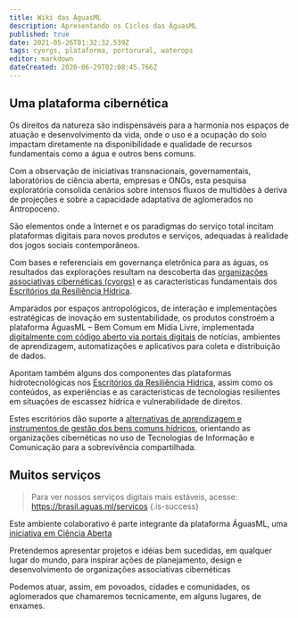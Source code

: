```yaml
---
title: Wiki das ÁguasML
description: Apresentando os Ciclos das ÁguasML
published: true
date: 2021-05-26T01:32:32.539Z
tags: cyorgs, plataforma, portorural, waterops
editor: markdown
dateCreated: 2020-06-29T02:08:45.766Z
---
```


## Uma plataforma cibernética

Os direitos da natureza são indispensáveis para a harmonia nos espaços de atuação e desenvolvimento da vida, onde o uso e a ocupação do solo impactam diretamente na disponibilidade e qualidade de recursos fundamentais como a água e outros bens comuns.

Com a observação de iniciativas transnacionais, governamentais, laboratórios de ciência aberta, empresas e ONGs, esta pesquisa exploratória consolida cenários sobre intensos fluxos de multidões à deriva de projeções e sobre a capacidade adaptativa de aglomerados no Antropoceno.

São elementos onde a Internet e os paradigmas do serviço total incitam plataformas digitais para novos produtos e serviços, adequadas à realidade dos jogos sociais contemporâneos.

Com bases e referenciais em governança eletrônica para as águas, os resultados das explorações resultam na descoberta das [organizações associativas cibernéticas (cyorgs)](/natureza/cyorgs) e as características fundamentais dos [Escritórios da Resiliência Hídrica](/natureza/resiliencia-hidrica).

Amparados por espaços antropológicos, de interação e implementações estratégicas de inovação em sustentabilidade, os produtos constroém a plataforma ÁguasML – Bem Comum em Mídia Livre, implementada [digitalmente com código aberto via portais digitais](/plataforma/digitais) de notícias, ambientes de aprendizagem, automatizações e aplicativos para coleta e distribuição de dados.

Apontam também alguns dos componentes das plataformas hidrotecnológicas nos [Escritórios da Resiliência Hídrica](/natureza/resiliencia-hidrica), assim como os conteúdos, as experiências e as características de tecnologias resilientes em situações de escassez hídrica e vulnerabilidade de direitos.

Estes escritórios dão suporte a [alternativas de aprendizagem e instrumentos de gestão dos bens comuns hídricos](/porto-rural/caminhos-possiveis), orientando as organizações cibernéticas no uso de Tecnologias de Informação e Comunicação para a sobrevivência compartilhada.

## Muitos serviços

> Para ver nossos serviços digitais mais estáveis, acesse: https://brasil.aguas.ml/servicos
{.is-success}

Este ambiente colaborativo é parte integrante da plataforma ÁguasML, uma [iniciativa em Ciência Aberta](/objetivos)

Pretendemos apresentar projetos e idéias bem sucedidas, em qualquer lugar do mundo, para inspirar ações de planejamento, design e desenvolvimento de organizações associativas cibernéticas

Podemos atuar, assim, em povoados, cidades e comunidades, os aglomerados que chamaremos tecnicamente, em alguns lugares, de enxames.



